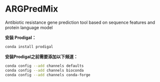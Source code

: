 
# ARGPredMix
Antibiotic resistance gene prediction tool based on sequence features and protein language model


**安装 Prodigal：**
```bash
conda install prodigal
```

**安装Prodigal之前需要添加以下频道：**
```bash
conda config --add channels defaults
conda config --add channels bioconda
conda config --add channels conda-forge
```
